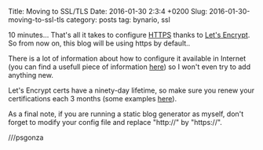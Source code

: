 Title: Moving to SSL/TLS
Date: 2016-01-30 2:3:4 +0200
Slug: 2016-01-30-moving-to-ssl-tls
category: posts
tag: bynario, ssl

10 minutes... That's all it takes to configure [HTTPS](https://en.wikipedia.org/wiki/Hypertext_Transfer_Protocol_Secure) thanks to [Let's Encrypt](https://letsencrypt.org/). So from now on, this blog will be using https by default..

There is a lot of information about how to configure it available in Internet (you can find a usefull piece of information [here](https://www.digitalocean.com/community/tutorials/how-to-secure-nginx-with-let-s-encrypt-on-centos-7)) so I won't even try to add anything new.

Let's Encrypt certs have a ninety-day lifetime, so make sure you renew your certifications each 3 months (some examples [here](https://letsencrypt.org/howitworks/)).

As a final note, if you are running a static blog generator as myself, don't forget to modify your config file and replace "http://" by "https://".

///psgonza
